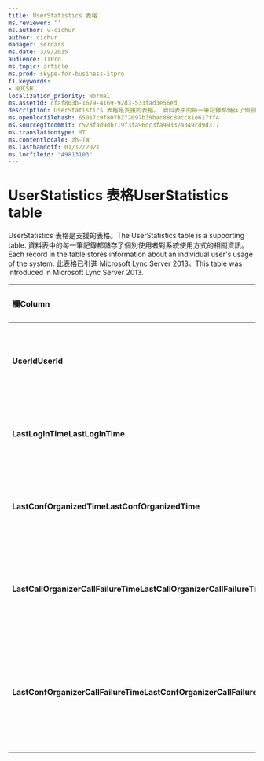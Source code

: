 ```yaml
---
title: UserStatistics 表格
ms.reviewer: ''
ms.author: v-cichur
author: cichur
manager: serdars
ms.date: 3/9/2015
audience: ITPro
ms.topic: article
ms.prod: skype-for-business-itpro
f1.keywords:
- NOCSH
localization_priority: Normal
ms.assetid: cfaf803b-1679-4169-92d3-533fad3e56ed
description: UserStatistics 表格是支援的表格。 資料表中的每一筆記錄都儲存了個別使用者對系統使用方式的相關資訊。 此表格已引進 Microsoft Lync Server 2013。
ms.openlocfilehash: 65017c9f807b272097b39bac88c80cc81e617ff4
ms.sourcegitcommit: c528fad9db719f3fa96dc3fa99332a349cd9d317
ms.translationtype: MT
ms.contentlocale: zh-TW
ms.lasthandoff: 01/12/2021
ms.locfileid: "49813103"
---
```

# <a name="userstatistics-table"></a><span data-ttu-id="8dca2-105">UserStatistics 表格</span><span class="sxs-lookup"><span data-stu-id="8dca2-105">UserStatistics table</span></span>
 
<span data-ttu-id="8dca2-106">UserStatistics 表格是支援的表格。</span><span class="sxs-lookup"><span data-stu-id="8dca2-106">The UserStatistics table is a supporting table.</span></span> <span data-ttu-id="8dca2-107">資料表中的每一筆記錄都儲存了個別使用者對系統使用方式的相關資訊。</span><span class="sxs-lookup"><span data-stu-id="8dca2-107">Each record in the table stores information about an individual user's usage of the system.</span></span> <span data-ttu-id="8dca2-108">此表格已引進 Microsoft Lync Server 2013。</span><span class="sxs-lookup"><span data-stu-id="8dca2-108">This table was introduced in Microsoft Lync Server 2013.</span></span>
  
|<span data-ttu-id="8dca2-109">**欄**</span><span class="sxs-lookup"><span data-stu-id="8dca2-109">**Column**</span></span>|<span data-ttu-id="8dca2-110">**資料類型**</span><span class="sxs-lookup"><span data-stu-id="8dca2-110">**Data Type**</span></span>|<span data-ttu-id="8dca2-111">**索引鍵/索引**</span><span class="sxs-lookup"><span data-stu-id="8dca2-111">**Key/Index**</span></span>|<span data-ttu-id="8dca2-112">**詳細資料**</span><span class="sxs-lookup"><span data-stu-id="8dca2-112">**Details**</span></span>|
|:-----|:-----|:-----|:-----|
|<span data-ttu-id="8dca2-113">**UserId**</span><span class="sxs-lookup"><span data-stu-id="8dca2-113">**UserId**</span></span> <br/> |<span data-ttu-id="8dca2-114">int</span><span class="sxs-lookup"><span data-stu-id="8dca2-114">int</span></span>  <br/> |<span data-ttu-id="8dca2-115">主要</span><span class="sxs-lookup"><span data-stu-id="8dca2-115">Primary</span></span>  <br/> |<span data-ttu-id="8dca2-116">用於識別此使用者的唯一號碼。</span><span class="sxs-lookup"><span data-stu-id="8dca2-116">Unique number identifying this user.</span></span>  <br/> |
|<span data-ttu-id="8dca2-117">**LastLogInTime**</span><span class="sxs-lookup"><span data-stu-id="8dca2-117">**LastLogInTime**</span></span> <br/> |<span data-ttu-id="8dca2-118">datetime</span><span class="sxs-lookup"><span data-stu-id="8dca2-118">datetime</span></span>  <br/> ||<span data-ttu-id="8dca2-119">使用者上次登入的時間。</span><span class="sxs-lookup"><span data-stu-id="8dca2-119">Last time the user logged in.</span></span>  <br/> |
|<span data-ttu-id="8dca2-120">**LastConfOrganizedTime**</span><span class="sxs-lookup"><span data-stu-id="8dca2-120">**LastConfOrganizedTime**</span></span> <br/> |<span data-ttu-id="8dca2-121">datetime</span><span class="sxs-lookup"><span data-stu-id="8dca2-121">datetime</span></span>  <br/> ||<span data-ttu-id="8dca2-122">使用者上次組織會議的時間。</span><span class="sxs-lookup"><span data-stu-id="8dca2-122">Last time the user organized a conference.</span></span>  <br/> |
|<span data-ttu-id="8dca2-123">**LastCallOrganizerCallFailureTime**</span><span class="sxs-lookup"><span data-stu-id="8dca2-123">**LastCallOrganizerCallFailureTime**</span></span> <br/> |<span data-ttu-id="8dca2-124">datetime</span><span class="sxs-lookup"><span data-stu-id="8dca2-124">datetime</span></span>  <br/> ||<span data-ttu-id="8dca2-125">上次使用者發生通話失敗的時間。</span><span class="sxs-lookup"><span data-stu-id="8dca2-125">Last time the user experienced a call failure.</span></span>  <br/> |
|<span data-ttu-id="8dca2-126">**LastConfOrganizerCallFailureTime**</span><span class="sxs-lookup"><span data-stu-id="8dca2-126">**LastConfOrganizerCallFailureTime**</span></span> <br/> |<span data-ttu-id="8dca2-127">datetime</span><span class="sxs-lookup"><span data-stu-id="8dca2-127">datetime</span></span>  <br/> ||<span data-ttu-id="8dca2-128">使用者最後一次遇到會議召集人的呼叫失敗。</span><span class="sxs-lookup"><span data-stu-id="8dca2-128">Last time the user experienced a call failure as a conference organizer.</span></span>  <br/> |
   

